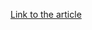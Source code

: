 [Link to the article](https://securityaffairs.com/176730/apt/russia-linked-apt29-targets-european-diplomatic-entities-with-grapeloader.html)
